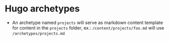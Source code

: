 # Hugo archetypes

- An archetype named `projects` will serve as markdown content template for content in the `projects` folder, ex.: `/content/projects/foo.md` will use `/archetypes/projects.md`
